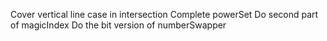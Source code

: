 Cover vertical line case in intersection
Complete powerSet
Do second part of magicIndex
Do the bit version of numberSwapper
